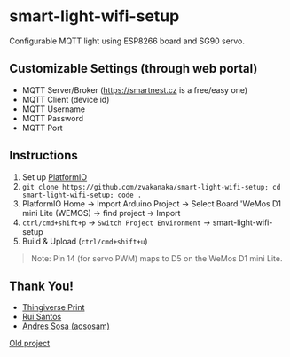 # smart-light-wifi-setup
Configurable MQTT light using ESP8266 board and SG90 servo.

## Customizable Settings (through web portal)
- MQTT Server/Broker (https://smartnest.cz is a free/easy one)
- MQTT Client (device id)
- MQTT Username
- MQTT Password
- MQTT Port

## Instructions
1) Set up [PlatformIO](https://platformio.org/platformio-ide)
2) `git clone https://github.com/zvakanaka/smart-light-wifi-setup; cd smart-light-wifi-setup; code .`
3) PlatformIO Home -> Import Arduino Project -> Select Board 'WeMos D1 mini Lite (WEMOS) -> find project -> Import
4) `ctrl/cmd+shift+p` -> `Switch Project Environment` -> smart-light-wifi-setup
5) Build & Upload (`ctrl/cmd+shift+u`)

> Note: Pin 14 (for servo PWM) maps to D5 on the WeMos D1 mini Lite.

## Thank You!
- [Thingiverse Print](https://www.thingiverse.com/thing:1156995)
- [Rui Santos](https://randomnerdtutorials.com/wifimanager-with-esp8266-autoconnect-custom-parameter-and-manage-your-ssid-and-password/)
- [Andres Sosa (aososam)](https://github.com/aososam/Smartnest/blob/master/Devices/light/light.ino)

[Old project](https://github.com/zvakanaka/light-switch-servo/)
